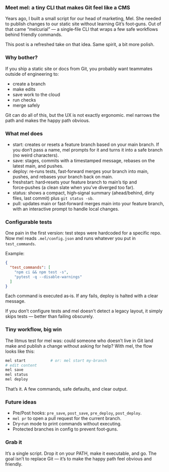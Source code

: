 ### Meet mel: a tiny CLI that makes Git feel like a CMS

Years ago, I built a small script for our head of marketing, Mel. She needed to publish changes to our static site without learning Git’s foot‑guns. Out of that came “melcurial” — a single‑file CLI that wraps a few safe workflows behind friendly commands.

This post is a refreshed take on that idea. Same spirit, a bit more polish.

### Why bother?

If you ship a static site or docs from Git, you probably want teammates outside of engineering to:
- create a branch
- make edits
- save work to the cloud
- run checks
- merge safely

Git can do all of this, but the UX is not exactly ergonomic. mel narrows the path and makes the happy path obvious.

### What mel does

- start: creates or resets a feature branch based on your main branch. If you don’t pass a name, mel prompts for it and turns it into a safe branch (no weird characters).
- save: stages, commits with a timestamped message, rebases on the latest main, and pushes.
- deploy: re‑runs tests, fast‑forward merges your branch into main, pushes, and rebases your branch back on main.
- freshstart: hard‑resets your feature branch to main’s tip and force‑pushes (a clean slate when you’ve diverged too far).
- status: shows a compact, high‑signal summary (ahead/behind, dirty files, last commit) plus `git status -sb`.
- pull: updates main or fast‑forward merges main into your feature branch, with an interactive prompt to handle local changes.

### Configurable tests

One pain in the first version: test steps were hardcoded for a specific repo. Now mel reads `.mel/config.json` and runs whatever you put in `test_commands`.

Example:
```json
{
  "test_commands": [
    "npm ci && npm test -s",
    "pytest -q --disable-warnings"
  ]
}
```

Each command is executed as‑is. If any fails, deploy is halted with a clear message.

If you don’t configure tests and mel doesn’t detect a legacy layout, it simply skips tests — better than failing obscurely.

### Tiny workflow, big win

The litmus test for mel was: could someone who doesn’t live in Git land make and publish a change without asking for help? With mel, the flow looks like this:

```bash
mel start           # or: mel start my-branch
# edit content
mel save
mel status
mel deploy
```

That’s it. A few commands, safe defaults, and clear output.

### Future ideas

- Pre/Post hooks: `pre_save`, `post_save`, `pre_deploy`, `post_deploy`.
- `mel pr` to open a pull request for the current branch.
- Dry‑run mode to print commands without executing.
- Protected branches in config to prevent foot‑guns.

### Grab it

It’s a single script. Drop it on your PATH, make it executable, and go. The goal isn’t to replace Git — it’s to make the happy path feel obvious and friendly.


